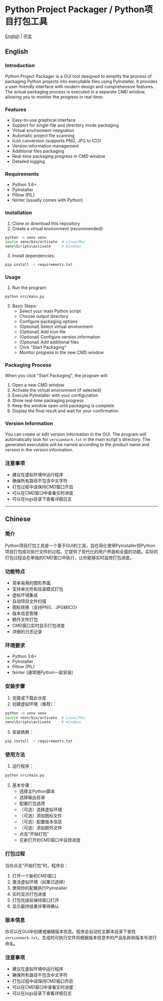 # Python Project Packager / Python项目打包工具

[English](#english) | [中文](#chinese)

## English

### Introduction
Python Project Packager is a GUI tool designed to simplify the process of packaging Python projects into executable files using PyInstaller. It provides a user-friendly interface with modern design and comprehensive features. The actual packaging process is executed in a separate CMD window, allowing you to monitor the progress in real-time.

### Features
- Easy-to-use graphical interface
- Support for single-file and directory mode packaging
- Virtual environment integration
- Automatic project file scanning
- Icon conversion (supports PNG, JPG to ICO)
- Version information management
- Additional files packaging
- Real-time packaging progress in CMD window
- Detailed logging

### Requirements
- Python 3.6+
- PyInstaller
- Pillow (PIL)
- tkinter (usually comes with Python)

### Installation
1. Clone or download this repository
2. Create a virtual environment (recommended):
```bash
python -m venv venv
source venv/bin/activate  # Linux/Mac
venv\Scripts\activate     # Windows
```
3. Install dependencies:
```bash
pip install -r requirements.txt
```

### Usage
1. Run the program:
```bash
python src/main.py
```

2. Basic Steps:
   - Select your main Python script
   - Choose output directory
   - Configure packaging options
   - (Optional) Select virtual environment
   - (Optional) Add icon file
   - (Optional) Configure version information
   - (Optional) Add additional files
   - Click "Start Packaging"
   - Monitor progress in the new CMD window

### Packaging Process
When you click "Start Packaging", the program will:
1. Open a new CMD window
2. Activate the virtual environment (if selected)
3. Execute PyInstaller with your configuration
4. Show real-time packaging progress
5. Keep the window open until packaging is complete
6. Display the final result and wait for your confirmation

### Version Information
You can create or edit version information in the GUI. The program will automatically look for `versionmark.txt` in the main script's directory. The generated executable will be named according to the product name and version in the version information.

### 注意事项
- 建议在虚拟环境中运行程序
- 确保所有路径不包含中文字符
- 打包过程中请保持CMD窗口开启
- 可以在CMD窗口中查看实时进度
- 可以在logs目录下查看详细日志

---

## Chinese

### 简介
Python项目打包工具是一个基于GUI的工具，旨在简化使用PyInstaller将Python项目打包成可执行文件的过程。它提供了现代化的用户界面和全面的功能。实际的打包过程会在单独的CMD窗口中执行，让你能够实时监控打包进度。

### 功能特点
- 简单易用的图形界面
- 支持单文件和目录模式打包
- 虚拟环境集成
- 自动项目文件扫描
- 图标转换（支持PNG、JPG转ICO）
- 版本信息管理
- 额外文件打包
- CMD窗口实时显示打包进度
- 详细的日志记录

### 环境要求
- Python 3.6+
- PyInstaller
- Pillow (PIL)
- tkinter (通常随Python一起安装)

### 安装步骤
1. 克隆或下载此仓库
2. 创建虚拟环境（推荐）：
```bash
python -m venv venv
source venv/bin/activate  # Linux/Mac
venv\Scripts\activate     # Windows
```
3. 安装依赖：
```bash
pip install -r requirements.txt
```

### 使用方法
1. 运行程序：
```bash
python src/main.py
```

2. 基本步骤：
   - 选择主Python脚本
   - 选择输出目录
   - 配置打包选项
   - （可选）选择虚拟环境
   - （可选）添加图标文件
   - （可选）配置版本信息
   - （可选）添加额外文件
   - 点击"开始打包"
   - 在新打开的CMD窗口中监控进度

### 打包过程
当你点击"开始打包"时，程序会：
1. 打开一个新的CMD窗口
2. 激活虚拟环境（如果已选择）
3. 使用你的配置执行PyInstaller
4. 实时显示打包进度
5. 打包完成前保持窗口打开
6. 显示最终结果并等待确认

### 版本信息
你可以在GUI中创建或编辑版本信息。程序会自动在主脚本目录下查找`versionmark.txt`。生成的可执行文件将根据版本信息中的产品名称和版本号进行命名。

### 注意事项
- 建议在虚拟环境中运行程序
- 确保所有路径不包含中文字符
- 打包过程中请保持CMD窗口开启
- 可以在CMD窗口中查看实时进度
- 可以在logs目录下查看详细日志
